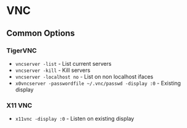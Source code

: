 # VNC

## Common Options

### TigerVNC

- `vncserver -list` - List current servers
- `vncserver -kill` - Kill servers
- `vncserver -localhost no` - List on non localhost ifaces
- `x0vncserver -passwordfile ~/.vnc/passwd -display :0` - Existing display

### X11 VNC 

- `x11vnc -display :0` - Listen on existing display
